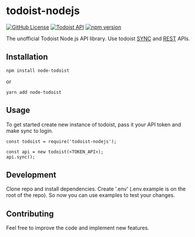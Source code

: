 # todoist-nodejs

[![GitHub License](https://img.shields.io/badge/license-MIT-blue.svg)](https://github.com/mtalstykh/todoist-nodejs/blob/master/LICENSE)
[![Todoist API](https://img.shields.io/badge/todoist%20API-v8-orange.svg)](https://developer.todoist.com/rest/v8/)
[![npm version](https://badge.fury.io/js/todoist-nodejs.svg)](https://badge.fury.io/js/todoist-nodejs)

The unofficial Todoist Node.js API library. Use todoist [SYNC](https://developer.todoist.com/sync/v8/) and [REST](https://developer.todoist.com/rest/v8/) APIs.

## Installation
```
npm install node-todoist
```

or

```
yarn add node-todoist
```

## Usage
To get started create new instance of todoist, pass it your API token and make sync to login.
```
const todoist = require('todoist-nodejs');

const api = new todoist(<TOKEN_API>);
api.sync();
```

## Development
Clone repo and install dependencies. Create '.env' (.env.example is on the root of the repo). So now you can use examples to test your changes.

## Contributing
Feel free to improve the code and implement new features.
